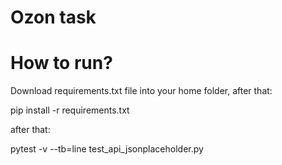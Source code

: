 <h1>Ozon task</h1>
<h1> How to run? </h1>
<p> Download requirements.txt file into your home folder, after that:</p>
<p>pip install -r requirements.txt
</p>after that:</p>
pytest -v --tb=line test_api_jsonplaceholder.py</p>
